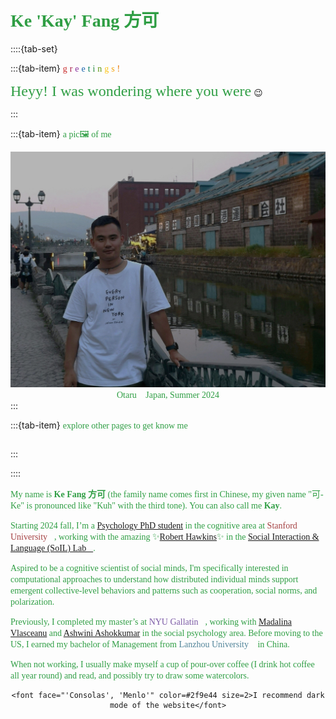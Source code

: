 # <font face="'Consolas', 'Menlo'" color=#2f9e44>**Ke 'Kay' Fang 方可**</font>

::::{tab-set}

:::{tab-item} <font face="'Consolas', 'Menlo'" color=#c92a2a>g</font> <font face="'Consolas', 'Menlo'" color=#a61e4d>r</font> <font face="'Consolas', 'Menlo'" color=#862e9c>e</font> <font face="'Consolas', 'Menlo'" color=#1864ab>e</font> <font face="'Consolas', 'Menlo'" color=#087f5b>t</font> <font face="'Consolas', 'Menlo'" color=#2b8a3e>i</font> <font face="'Consolas', 'Menlo'" color=#5c940d>n</font> <font face="'Consolas', 'Menlo'" color=#fcc419>g</font> <font face="'Consolas', 'Menlo'" color=#f59f00>s</font> <font face="'Consolas', 'Menlo'" color=#e67700>!</font> 

<font face="'Consolas', 'Menlo'" color=#2f9e44 size=5>Heyy! I was wondering where you were</font> 😉

:::

:::{tab-item} <font face="'Consolas', 'Menlo'" color=#2f9e44>a pic🖼️ of me</font>

<div style="text-align: center;">
    <img 
        src="ke.jpg" 
        alt="Otaru_2024" 
        style="
            filter: brightness(1);
            max-height: 380px;
            width: auto;
            max-width: 100%;
            height: auto;
            object-fit: contain;
        "
    >
</div>

 <div style="text-align: center;">
    <font face="'Consolas', 'Menlo'" color=#2f9e44>Otaru🎐 Japan, Summer 2024</font>
</div>
  <script>
    // Detect dark mode and adjust the image
    function applyDarkModeFilter() {
      const img = document.getElementById('myImage');
      if (window.matchMedia && window.matchMedia('(prefers-color-scheme: dark)').matches) {
        img.style.filter = 'brightness(1)'; // Full brightness in dark mode
      } else {
        img.style.filter = 'none'; // Normal filter for light mode
      }
    }

    // Apply filter when the page loads
    applyDarkModeFilter();

    // Listen for changes in the color scheme and reapply filter
    window.matchMedia('(prefers-color-scheme: dark)').addEventListener('change', applyDarkModeFilter);
  </script>
:::

:::{tab-item} <font face="'Consolas', 'Menlo'" color=#2f9e44>explore other pages to get know me</font>
```{tableofcontents}
```
:::

::::

<font face="'Consolas', 'Menlo'" color=#2f9e44>My name is **Ke Fang 方可** (the family name comes first in Chinese, my given name "可-Ke" is pronounced like "Kuh" with the third tone). You can also call me **Kay**.</font>

<font face="'Consolas', 'Menlo'" color=#2f9e44>Starting 2024 fall, I’m a [Psychology PhD student](https://psychology.stanford.edu/people/ke-kay-fang?search=Ke%20Fang) in the cognitive area at <font color=#a44142>Stanford University</font>🌲, working with the amazing ✨[Robert Hawkins](https://rdhawkins.com/)✨ in the [Social Interaction & Language (SoIL) Lab🌱](https://socialinteractionlab.github.io/people/).</font>

<font face="'Consolas', 'Menlo'" color=#2f9e44>Aspired to be a cognitive scientist of social minds, I'm specifically interested in computational approaches to understand how distributed individual minds support emergent collective-level behaviors and patterns such as cooperation, social norms, and polarization.</font>

<font face="'Consolas', 'Menlo'" color=#2f9e44>Previously, I completed my master’s at <font color=#7b5aa6>NYU Gallatin</font>🗽, working with [Madalina Vlasceanu](https://climatecognition.stanford.edu/lab-members) and [Ashwini Ashokkumar](https://www.ashwinia.com/team) in the social psychology area. Before moving to the US, I earned my bachelor of Management from <font color=#518499>Lanzhou University</font>🐫 in China.</font>

<font face="'Consolas', 'Menlo'" color=#2f9e44>When not working, I usually make myself a cup of pour-over coffee (I drink hot coffee all year round) and read, and possibly try to draw some watercolors.</font>


<div style="text-align: center;">
    <font face="'Consolas', 'Menlo'" color=#2f9e44 id="lastUpdated"></font>
    
    <font face="'Consolas', 'Menlo'" color=#2f9e44 size=2>I recommend dark mode of the website</font>
</div>
<script>
    // Set the last updated date
    document.addEventListener('DOMContentLoaded', function() {
        var metaTag = document.querySelector('meta[name="docbuild:last-update"]');
        if (metaTag) {
            var buildDate = metaTag.getAttribute('content');
            var lastUpdatedElement = document.getElementById('lastUpdated');
            lastUpdatedElement.textContent = 'Last updated: ' + buildDate;
        }
    });
</script>